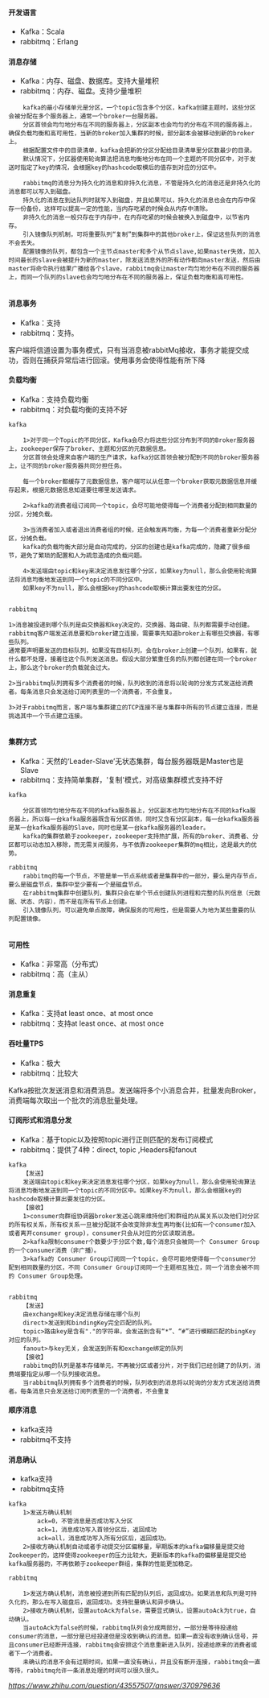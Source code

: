 #### 开发语言
+ Kafka：Scala
+ rabbitmq：Erlang

#### 消息存储
+ Kafka：内存、磁盘、数据库。支持大量堆积
+ rabbitmq：内存、磁盘。支持少量堆积
```
    kafka的最小存储单元是分区，一个topic包含多个分区，kafka创建主题时，这些分区会被分配在多个服务器上，通常一个broker一台服务器。
    分区首领会均匀地分布在不同的服务器上，分区副本也会均匀的分布在不同的服务器上，确保负载均衡和高可用性，当新的broker加入集群的时候，部分副本会被移动到新的broker上。
    根据配置文件中的目录清单，kafka会把新的分区分配给目录清单里分区数最少的目录。
    默认情况下，分区器使用轮询算法把消息均衡地分布在同一个主题的不同分区中，对于发送时指定了key的情况，会根据key的hashcode取模后的值存到对应的分区中。
    
    rabbitmq的消息分为持久化的消息和非持久化消息，不管是持久化的消息还是非持久化的消息都可以写入到磁盘。
    持久化的消息在到达队列时就写入到磁盘，并且如果可以，持久化的消息也会在内存中保存一份备份，这样可以提高一定的性能，当内存吃紧的时候会从内存中清除。
    非持久化的消息一般只存在于内存中，在内存吃紧的时候会被换入到磁盘中，以节省内存。
    引入镜像队列机制，可将重要队列“复制”到集群中的其他broker上，保证这些队列的消息不会丢失。
    配置镜像的队列，都包含一个主节点master和多个从节点slave,如果master失效，加入时间最长的slave会被提升为新的master，除发送消息外的所有动作都向master发送，然后由master将命令执行结果广播给各个slave，rabbitmq会让master均匀地分布在不同的服务器上，而同一个队列的slave也会均匀地分布在不同的服务器上，保证负载均衡和高可用性。
   
```


#### 消息事务
+ Kafka：支持
+ rabbitmq：支持。

客户端将信道设置为事务模式，只有当消息被rabbitMq接收，事务才能提交成功，否则在捕获异常后进行回滚。使用事务会使得性能有所下降


#### 负载均衡
+ Kafka：支持负载均衡
+ rabbitmq：对负载均衡的支持不好

```
kafka

    1>对于同一个Topic的不同分区，Kafka会尽力将这些分区分布到不同的Broker服务器上，zookeeper保存了broker、主题和分区的元数据信息。
    分区首领会处理来自客户端的生产请求，kafka分区首领会被分配到不同的broker服务器上，让不同的broker服务器共同分担任务。
    
    每一个broker都缓存了元数据信息，客户端可以从任意一个broker获取元数据信息并缓存起来，根据元数据信息知道要往哪里发送请求。
    
    2>kafka的消费者组订阅同一个topic，会尽可能地使得每一个消费者分配到相同数量的分区，分摊负载。
    
    3>当消费者加入或者退出消费者组的时候，还会触发再均衡，为每一个消费者重新分配分区，分摊负载。
    kafka的负载均衡大部分是自动完成的，分区的创建也是kafka完成的，隐藏了很多细节，避免了繁琐的配置和人为疏忽造成的负载问题。
    
    4>发送端由topic和key来决定消息发往哪个分区，如果key为null，那么会使用轮询算法将消息均衡地发送到同一个topic的不同分区中。
    如果key不为null，那么会根据key的hashcode取模计算出要发往的分区。
    

rabbitmq

1>消息被投递到哪个队列是由交换器和key决定的，交换器、路由键、队列都需要手动创建。
rabbitmq客户端发送消息要和broker建立连接，需要事先知道broker上有哪些交换器，有哪些队列。
通常要声明要发送的目标队列，如果没有目标队列，会在broker上创建一个队列，如果有，就什么都不处理，接着往这个队列发送消息。假设大部分繁重任务的队列都创建在同一个broker上，那么这个broker的负载就会过大。

2>当rabbitmq队列拥有多个消费者的时候，队列收到的消息将以轮询的分发方式发送给消费者。每条消息只会发送给订阅列表里的一个消费者，不会重复。

3>对于rabbitmq而言，客户端与集群建立的TCP连接不是与集群中所有的节点建立连接，而是挑选其中一个节点建立连接。


```


#### 集群方式
+ Kafka：天然的‘Leader-Slave’无状态集群，每台服务器既是Master也是Slave
+ rabbitmq：支持简单集群，'复制'模式，对高级集群模式支持不好

```
kafka

    分区首领均匀地分布在不同的kafka服务器上，分区副本也均匀地分布在不同的kafka服务器上，所以每一台kafka服务器既含有分区首领，同时又含有分区副本，每一台kafka服务器是某一台kafka服务器的Slave，同时也是某一台kafka服务器的leader。
    kafka的集群依赖于zookeeper，zookeeper支持热扩展，所有的broker、消费者、分区都可以动态加入移除，而无需关闭服务，与不依靠zookeeper集群的mq相比，这是最大的优势。  
    
rabbitmq
    rabbitmq的每一个节点，不管是单一节点系统或者是集群中的一部分，要么是内存节点，要么是磁盘节点，集群中至少要有一个是磁盘节点。
    在rabbitmq集群中创建队列，集群只会在单个节点创建队列进程和完整的队列信息（元数据、状态、内容），而不是在所有节点上创建。
    引入镜像队列，可以避免单点故障，确保服务的可用性，但是需要人为地为某些重要的队列配置镜像。


```

#### 可用性
+ Kafka：非常高（分布式）
+ rabbitmq：高（主从）

#### 消息重复
+ Kafka：支持at least once、at most once
+ rabbitmq：支持at least once、at most once

#### 吞吐量TPS
+ Kafka：极大
+ rabbitmq：比较大

Kafka按批次发送消息和消费消息。发送端将多个小消息合并，批量发向Broker，消费端每次取出一个批次的消息批量处理。

#### 订阅形式和消息分发
+ Kafka：基于topic以及按照topic进行正则匹配的发布订阅模式
+ rabbitmq：提供了4种：direct, topic ,Headers和fanout

```
kafka  
    【发送】
    发送端由topic和key来决定消息发往哪个分区，如果key为null，那么会使用轮询算法将消息均衡地发送到同一个topic的不同分区中。如果key不为null，那么会根据key的hashcode取模计算出要发往的分区。
    【接收】
    1>consumer向群组协调器broker发送心跳来维持他们和群组的从属关系以及他们对分区的所有权关系，所有权关系一旦被分配就不会改变除非发生再均衡(比如有一个consumer加入或者离开consumer group)，consumer只会从对应的分区读取消息。
    2>kafka限制consumer个数要少于分区个数,每个消息只会被同一个 Consumer Group的一个consumer消费（非广播）。
    3>kafka的 Consumer Group订阅同一个topic，会尽可能地使得每一个consumer分配到相同数量的分区，不同 Consumer Group订阅同一个主题相互独立，同一个消息会被不同的 Consumer Group处理。  
    
    
rabbitmq  
    【发送】
    由exchange和key决定消息存储在哪个队列
    direct>发送到和bindingKey完全匹配的队列。
    topic>路由key是含有"."的字符串，会发送到含有“*”、“#”进行模糊匹配的bingKey对应的队列。
    fanout>与key无关，会发送到所有和exchange绑定的队列
    【接收】
    rabbitmq的队列是基本存储单元，不再被分区或者分片，对于我们已经创建了的队列，消费端要指定从哪一个队列接收消息。
    当rabbitmq队列拥有多个消费者的时候，队列收到的消息将以轮询的分发方式发送给消费者。每条消息只会发送给订阅列表里的一个消费者，不会重复
```


#### 顺序消息
+ kafka支持
+ rabbitmq不支持


#### 消息确认
+ kafka支持
+ rabbitmq支持
```
kafka  
    1>发送方确认机制
        ack=0，不管消息是否成功写入分区
        ack=1，消息成功写入首领分区后，返回成功
        ack=all，消息成功写入所有分区后，返回成功。
    2>接收方确认机制自动或者手动提交分区偏移量，早期版本的kafka偏移量是提交给Zookeeper的，这样使得zookeeper的压力比较大，更新版本的kafka的偏移量是提交给kafka服务器的，不再依赖于zookeeper群组，集群的性能更加稳定。  
    
rabbitmq
    
    1>发送方确认机制，消息被投递到所有匹配的队列后，返回成功。如果消息和队列是可持久化的，那么在写入磁盘后，返回成功。支持批量确认和异步确认。
    2>接收方确认机制，设置autoAck为false，需要显式确认，设置autoAck为true，自动确认。
    当autoAck为false的时候，rabbitmq队列会分成两部分，一部分是等待投递给consumer的消息，一部分是已经投递但是没收到确认的消息。如果一直没有收到确认信号，并且consumer已经断开连接，rabbitmq会安排这个消息重新进入队列，投递给原来的消费者或者下一个消费者。
    未确认的消息不会有过期时间，如果一直没有确认，并且没有断开连接，rabbitmq会一直等待，rabbitmq允许一条消息处理的时间可以很久很久。

```

*https://www.zhihu.com/question/43557507/answer/370979636*